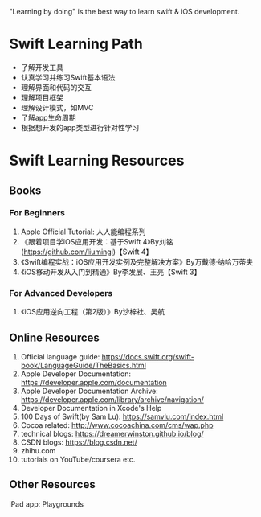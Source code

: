 "Learning by doing" is the best way to learn swift & iOS development.
# Swift Learning Path
- 了解开发工具
- 认真学习并练习Swift基本语法
- 理解界面和代码的交互
- 理解项目框架
- 理解设计模式，如MVC
- 了解app生命周期
- 根据想开发的app类型进行针对性学习

# Swift Learning Resources
## Books
### For Beginners
1. Apple Official Tutorial: 人人能编程系列
2. 《跟着项目学iOS应用开发：基于Swift 4》By刘铭(https://github.com/liumingl)【Swift 4】
3. 《Swift编程实战：iOS应用开发实例及完整解决方案》By万戴德·纳哈万蒂夫
4. 《iOS移动开发从入门到精通》By李发展、王亮【Swift 3】

### For Advanced Developers
1. 《iOS应用逆向工程（第2版）》By沙梓社、吴航


## Online Resources
1. Official language guide: https://docs.swift.org/swift-book/LanguageGuide/TheBasics.html
2. Apple Developer Documentation: https://developer.apple.com/documentation
3. Apple Developer Documentation Archive: https://developer.apple.com/library/archive/navigation/
4. Developer Documentation in Xcode's Help
5. 100 Days of Swift(by Sam Lu): https://samvlu.com/index.html
6. Cocoa related: http://www.cocoachina.com/cms/wap.php
7. technical blogs: https://dreamerwinston.github.io/blog/
8. CSDN blogs: https://blog.csdn.net/
9. zhihu.com
10. tutorials on YouTube/coursera etc.

## Other Resources
iPad app: Playgrounds


